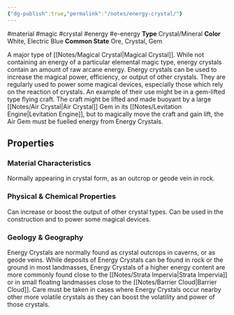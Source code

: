 ```yaml
---
{"dg-publish":true,"permalink":"/notes/energy-crystal/"}
---
```


#material #magic #crystal #energy #e-energy
**Type** Crystal/Mineral
**Color** White, Electric Blue
**Common State** Ore, Crystal, Gem

A major type of [[Notes/Magical Crystal\|Magical Crystal]]. While not containing an energy of a particular elemental magic type, energy crystals contain an amount of raw arcane energy. Energy crystals can be used to increase the magical power, efficiency,  or output of other crystals. They are regularly used to power some magical devices, especially those which rely on the reaction of crystals. 
An example of their use might be in a gem-lifted type flying craft. The craft might be lifted and made buoyant by a large [[Notes/Air Crystal\|Air Crystal]] Gem in its [[Notes/Levitation Engine\|Levitation Engine]], but to magically move the craft and gain lift, the Air Gem must be fuelled energy from Energy Crystals.


## Properties

### Material Characteristics
Normally appearing in crystal form, as an outcrop or geode vein in rock. 

### Physical & Chemical Properties
Can increase or boost the output of other crystal types. Can be used in the construction and to power some magical devices.

### Geology & Geography
Energy Crystals are normally found as crystal outcrops in caverns, or as geode veins. While deposits of Energy Crystals can be found in rock or the ground in most landmasses, Energy Crystals of a higher energy content are more commonly found close to the [[Notes/Strata Impervia\|Strata Impervia]] or in small floating landmasses close to the [[Notes/Barrier Cloud\|Barrier Cloud]].
Care must be taken in cases where Energy Crystals occur nearby other more volatile crystals as they can boost the volatility and power of those crystals.
